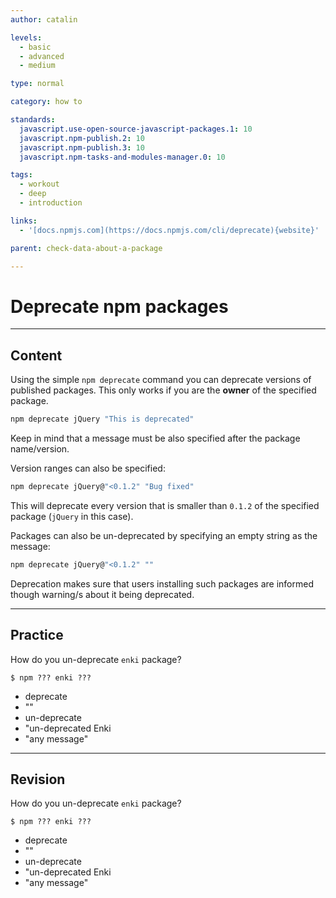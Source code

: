 ```yaml
---
author: catalin

levels:
  - basic
  - advanced
  - medium

type: normal

category: how to

standards:
  javascript.use-open-source-javascript-packages.1: 10
  javascript.npm-publish.2: 10
  javascript.npm-publish.3: 10
  javascript.npm-tasks-and-modules-manager.0: 10

tags:
  - workout
  - deep
  - introduction

links:
  - '[docs.npmjs.com](https://docs.npmjs.com/cli/deprecate){website}'

parent: check-data-about-a-package

---
```


# Deprecate npm packages

---

## Content

Using the simple `npm deprecate` command you can deprecate versions of published packages. This only works if you are the **owner** of the specified package.

```bash
npm deprecate jQuery "This is deprecated"
```

Keep in mind that a message must be also specified after the package name/version.

Version ranges can also be specified:

```bash
npm deprecate jQuery@"<0.1.2" "Bug fixed"
```

This will deprecate every version that is smaller than `0.1.2` of the specified package (`jQuery` in this case).

Packages can also be un-deprecated by specifying an empty string as the message:

```bash
npm deprecate jQuery@"<0.1.2" ""
```

Deprecation makes sure that users installing such packages are informed though warning/s about it being deprecated.

---

## Practice

How do you un-deprecate `enki` package?

```
$ npm ??? enki ???
```

- deprecate
- ""
- un-deprecate
- "un-deprecated Enki
- "any message"

---

## Revision

How do you un-deprecate `enki` package?

```
$ npm ??? enki ???
```

- deprecate
- ""
- un-deprecate
- "un-deprecated Enki
- "any message"
